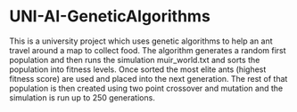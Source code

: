 # UNI-AI-GeneticAlgorithms
This is a university project which uses genetic algorithms to help an ant travel around a map to collect food. The algorithm generates a random first population and then runs the simulation muir_world.txt and sorts the population into fitness levels. Once sorted the most elite ants (highest fitness score) are used and placed into the next generation. The rest of that population is then created using two point crossover and mutation and the simulation is run up to 250 generations.
